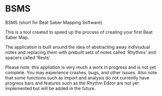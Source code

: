 # BSMS
BSMS (short for Beat Saber Mapping Software)

This is a tool created to speed up the process of creating your first Beat Saber Map.

The application is built around the idea of abstracting away indiviudual notes and replacing them with prebuilt sets of notes called 'Rhythms' and spacers called 'Rests'.

Please note: this appliation is very much a work in progress and is not yet complete. You may experience crashes, bugs, and other issues.
Also note that some functions such as import and analysis do not currently have progress bars and features such as the Rhythm Editor are not yet implemented but will be added in the future.
